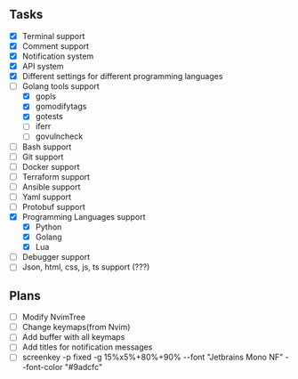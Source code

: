 ## Tasks
- [x] Terminal support
- [x] Comment support
- [x] Notification system
- [x] API system
- [x] Different settings for different programming languages
- [ ] Golang tools support
    - [x] gopls
    - [x] gomodifytags
    - [x] gotests
    - [ ] iferr
    - [ ] govulncheck
- [ ] Bash support
- [ ] Git support
- [ ] Docker support
- [ ] Terraform support
- [ ] Ansible support
- [ ] Yaml support
- [ ] Protobuf support
- [x] Programming Languages support
    - [x] Python
    - [x] Golang
    - [x] Lua
- [ ] Debugger support
- [ ] Json, html, css, js, ts support (???)

## Plans
- [ ] Modify NvimTree
- [ ] Change keymaps(from Nvim)
- [ ] Add buffer with all keymaps
- [ ] Add titles for notification messages
- [ ] screenkey -p fixed -g 15%x5%+80%+90% --font "Jetbrains Mono NF" --font-color "#9adcfc"
